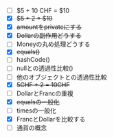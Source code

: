 - [ ] $5 + 10 CHF = $10
- [x] ~~$5 * 2 = $10~~
- [x] ~~amountをprivateにする~~
- [x] ~~Dollarの副作用どうする~~
- [ ] Moneyの丸め処理どうする
- [x] ~~equals()~~
- [ ] hashCode()
- [ ] nullとの透過性比較()
- [ ] 他のオブジェクトとの透過性比較
- [x] ~~5CHF + 2 = 10CHF~~
- [ ] DollarとFrancの重複
- [x] ~~equalsの一般化~~
- [ ] timesの一般化
- [x] FrancとDollarを比較する
- [ ] 通貨の概念
